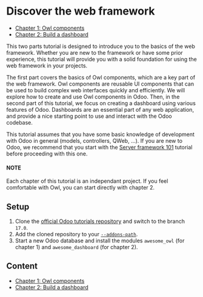 # Discover the web framework

* [Chapter 1: Owl components](discover_js_framework/01_owl_components.md)
* [Chapter 2: Build a dashboard](discover_js_framework/02_build_a_dashboard.md)

This two parts tutorial is designed to introduce you to the basics of the web framework. Whether
you are new to the framework or have some prior experience, this tutorial will provide you with a
solid foundation for using the web framework in your projects.

The first part covers the basics of Owl components, which
are a key part of the web framework. Owl components are reusable UI components that can be used
to build complex web interfaces quickly and efficiently. We will explore how to create and use Owl
components in Odoo. Then, in the second part of this tutorial, we focus on creating a dashboard using various
features of Odoo. Dashboards are an essential part of any web application, and provide a nice starting
point to use and interact with the Odoo codebase.

This tutorial assumes that you have some basic knowledge of development with Odoo in general
(models, controllers, QWeb, ...). If you are new to Odoo, we recommend that you start with the
[Server framework 101](server_framework_101.md) tutorial before proceeding with this one.

#### NOTE
Each chapter of this tutorial is an independant project.  If you feel comfortable with Owl, you can
start directly with chapter 2.

<a id="tutorials-discover-js-framework-setup"></a>

## Setup

1. Clone the [official Odoo tutorials repository](https://github.com/odoo/tutorials) and switch to
   the branch `17.0`.
2. Add the cloned repository to your [`--addons-path`](../reference/cli.md#cmdoption-odoo-bin-addons-path).
3. Start a new Odoo database and install the modules `awesome_owl` (for chapter 1) and `awesome_dashboard`
   (for chapter 2).

## Content

- [Chapter 1: Owl components](discover_js_framework/01_owl_components.md)
- [Chapter 2: Build a dashboard](discover_js_framework/02_build_a_dashboard.md)

